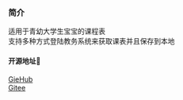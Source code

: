 ### 简介
适用于青幼大学生宝宝的课程表  
支持多种方式登陆教务系统来获取课表并且保存到本地  

#### 开源地址🔗
[GieHub](https://github.com/muqing153/Android_KcTab)  
[Gitee](https://gitee.com/muqing15379/Android_KcTab)